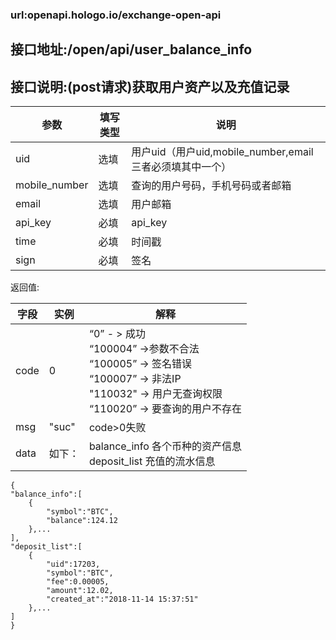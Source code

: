 ### url:openapi.hologo.io/exchange-open-api## 接口地址:/open/api/user_balance_info## 接口说明:(post请求)获取用户资产以及充值记录|参数|	填写类型|	说明||------------|--------|--------------------------------------||uid|	选填|	用户uid（用户uid,mobile_number,email三者必须填其中一个）||mobile_number|	选填|	查询的用户号码，手机号码或者邮箱||email|	选填|	用户邮箱||api_key|	必填|	api_key||time|	必填|	时间戳||sign|	必填|	签名|返回值:|字段|	实例|	解释||------------|--------|--------------------------------------------||code|	0|“0” - > 成功<br>“100004” ->参数不合法<br>“100005” -> 签名错误<br>“100007” -> 非法IP<br>"110032" -> 用户无查询权限<br>“110020” -> 要查询的用户不存在||msg|	"suc"|	code>0失败||data|	如下：|balance_info 各个币种的资产信息<br>deposit_list 充值的流水信息|```{"balance_info":[    {        "symbol":"BTC",        "balance":124.12    },...],"deposit_list":[    {        "uid":17203,        "symbol":"BTC",        "fee":0.00005,        "amount":12.02,        "created_at":"2018-11-14 15:37:51"    },...]}```